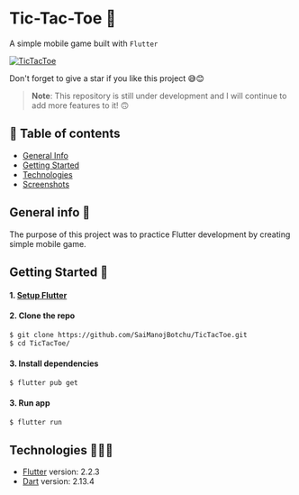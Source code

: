 # Tic-Tac-Toe 🎃

A simple mobile game built with `Flutter`

[![TicTacToe](https://img.shields.io/badge/TicTacToe-🎮-1EAEDB.svg)](https://github.com/SaiManojBotchu/TicTacToe)

Don't forget to give a star if you like this project 😅😊

> **Note**: This repository is still under development and I will continue to add more features to it! 🙃

## :book: Table of contents

- [General Info](#general-info-)
- [Getting Started](#getting-started-)
- [Technologies](#technologies)
- [Screenshots](#screenshots)


## General info 📝

The purpose of this project was to practice Flutter development by creating simple mobile game.

## Getting Started 🚀

#### 1. [Setup Flutter](https://flutter.io/setup/)

#### 2. Clone the repo

```sh
$ git clone https://github.com/SaiManojBotchu/TicTacToe.git
$ cd TicTacToe/
```

#### 3. Install dependencies
```sh
$ flutter pub get
```

#### 3. Run app
```sh
$ flutter run
```

## Technologies 👨🏻‍💻

- [Flutter](https://flutter.dev/) version: 2.2.3
- [Dart](https://dart.dev/) version: 2.13.4
